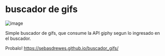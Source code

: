# buscador de gifs
![image](https://user-images.githubusercontent.com/81722772/122683105-90a57800-d1d3-11eb-9dbf-201bb206176d.png)

Simple buscador de gifs, que consume la API giphy segun lo ingresado en el buscador.

Probalo! https://sebasdrewes.github.io/buscador_gifs/
